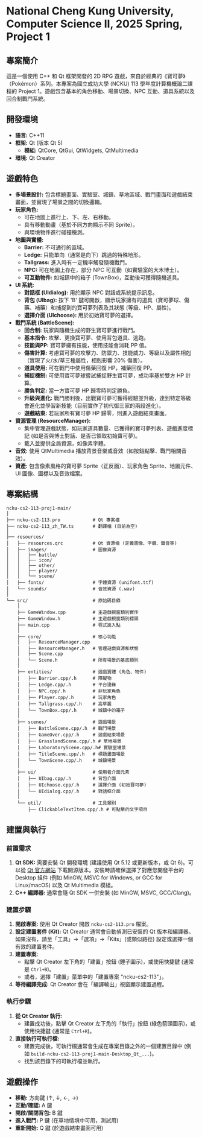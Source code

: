 # National Cheng Kung University, Computer Science II, 2025 Spring, Project 1

## 專案簡介

這是一個使用 C++ 和 Qt 框架開發的 2D RPG 遊戲，來自於經典的《寶可夢》（Pokémon）系列。本專案為國立成功大學 (NCKU) 113 學年度計算機概論二課程的 Project 1。遊戲包含基本的角色移動、場景切換、NPC 互動、道具系統以及回合制戰鬥系統。

## 開發環境

*   **語言:** C++11
*   **框架:** Qt (版本 Qt 5)
    *   **模組:** QtCore, QtGui, QtWidgets, QtMultimedia
*   **環境:** Qt Creator

## 遊戲特色

*   **多場景設計:** 包含標題畫面、實驗室、城鎮、草地區域、戰鬥畫面和遊戲結束畫面，並實現了場景之間的切換邏輯。
*   **玩家角色:**
    *   可在地圖上進行上、下、左、右移動。
    *   具有移動動畫（基於不同方向顯示不同 Sprite）。
    *   與環境物件進行碰撞檢測。
*   **地圖與實體:**
    *   **Barrier:** 不可通行的區域。
    *   **Ledge:** 只能單向（通常是向下）跳過的特殊地形。
    *   **Tallgrass:** 進入時有一定機率觸發隨機戰鬥。
    *   **NPC:** 可在地圖上存在，部分 NPC 可互動（如實驗室的大木博士）。
    *   **可互動物件:** 如城鎮中的箱子 (TownBox)，互動後可獲得隨機道具。
*   **UI 系統:**
    *   **對話框 (UIdialog):** 用於顯示 NPC 對話或系統提示訊息。
    *   **背包 (UIbag):** 按下 'B' 鍵可開啟，顯示玩家擁有的道具（寶可夢球、傷藥、補藥）和捕捉到的寶可夢列表及其狀態 (等級、HP、屬性)。
    *   **選擇介面 (UIchoose):** 用於初始寶可夢的選擇。
*   **戰鬥系統 (BattleScene):**
    *   **回合制:** 玩家與隨機生成的野生寶可夢進行戰鬥。
    *   **基本指令:** 攻擊、更換寶可夢、使用背包道具、逃跑。
    *   **技能與PP:** 寶可夢擁有技能，使用技能會消耗 PP 值。
    *   **傷害計算:** 考慮寶可夢的攻擊力、防禦力、技能威力、等級以及屬性相剋（實現了火/水/草三種屬性，相剋影響 20% 傷害）。
    *   **道具使用:** 可在戰鬥中使用傷藥回復 HP，補藥回復 PP。
    *   **捕捉機制:** 可使用寶可夢球嘗試捕捉野生寶可夢，成功率基於雙方 HP 計算。
    *   **勝負判定:** 當一方寶可夢 HP 歸零時判定勝負。
    *   **升級與進化:** 戰鬥勝利後，出戰寶可夢可獲得經驗並升級，達到特定等級會進化並學習新技能（目前實作了初代御三家的兩段進化）。
    *   **遊戲結束:** 若玩家所有寶可夢 HP 歸零，則進入遊戲結束畫面。
*   **資源管理 (ResourceManager):**
    *   集中管理遊戲狀態，如玩家道具數量、已獲得的寶可夢列表、遊戲進度標記 (如是否與博士對話、是否已領取初始寶可夢)。
    *   載入並提供全局資源，如像素字體。
*   **音效:** 使用 QtMultimedia 播放背景音樂或音效（如按鈕點擊、戰鬥相關音效）。
*   **資產:** 包含像素風格的寶可夢 Sprite（正反面）、玩家角色 Sprite、地圖元件、UI 圖像、圖標以及音效檔案。

## 專案結構

```
ncku-cs2-113-proj1-main/
│
├── ncku-cs2-113.pro            # Qt 專案檔
├── ncku-cs2-113_zh_TW.ts       # 翻譯檔 (目前為空)
│
├── resources/
│   ├── resources.qrc           # Qt 資源檔 (定義圖像、字體、聲音等)
│   ├── images/                 # 圖像資源
│   │   ├── battle/
│   │   ├── icon/
│   │   ├── other/
│   │   ├── player/
│   │   └── scene/
│   ├── fonts/                  # 字體資源 (unifont.ttf)
│   └── sounds/                 # 音效資源 (.wav)
│
└── src/                        # 原始碼目錄
    │
    ├── GameWindow.cpp          # 主遊戲視窗類別實作
    ├── GameWindow.h            # 主遊戲視窗類別標頭
    ├── main.cpp                # 程式進入點
    │
    ├── core/                   # 核心功能
    │   ├── ResourceManager.cpp
    │   ├── ResourceManager.h   # 管理遊戲資源和狀態
    │   ├── Scene.cpp
    │   └── Scene.h             # 所有場景的基底類別
    │
    ├── entities/               # 遊戲實體 (角色、物件)
    │   ├── Barrier.cpp/.h      # 障礙物
    │   ├── Ledge.cpp/.h        # 平台邊緣
    │   ├── NPC.cpp/.h          # 非玩家角色
    │   ├── Player.cpp/.h       # 玩家角色
    │   ├── Tallgrass.cpp/.h    # 高草叢
    │   └── TownBox.cpp/.h      # 城鎮中的箱子
    │
    ├── scenes/                 # 遊戲場景
    │   ├── BattleScene.cpp/.h  # 戰鬥場景
    │   ├── GameOver.cpp/.h     # 遊戲結束場景
    │   ├── GrasslandScene.cpp/.h # 草地場景
    │   ├── LaboratoryScene.cpp/.h# 實驗室場景
    │   ├── TitleScene.cpp/.h   # 標題畫面場景
    │   └── TownScene.cpp/.h    # 城鎮場景
    │
    ├── ui/                     # 使用者介面元素
    │   ├── UIbag.cpp/.h        # 背包介面
    │   ├── UIchoose.cpp/.h     # 選擇介面 (初始寶可夢)
    │   └── UIdialog.cpp/.h     # 對話框介面
    │
    └── util/                   # 工具類別
        ├── ClickableTextItem.cpp/.h # 可點擊的文字項目
```

## 建置與執行

### 前置需求

1.  **Qt SDK:** 需要安裝 Qt 開發環境 (建議使用 Qt 5.12 或更新版本，或 Qt 6)。可以從 [Qt 官方網站](https://www.qt.io/download) 下載開源版本。安裝時請確保選擇了對應您開發平台的 Desktop 組件 (例如 MinGW, MSVC for Windows, or GCC for Linux/macOS) 以及 Qt Multimedia 模組。
2.  **C++ 編譯器:** 通常會隨 Qt SDK 一併安裝 (如 MinGW, MSVC, GCC/Clang)。

### 建置步驟

1.  **開啟專案:** 使用 Qt Creator 開啟 `ncku-cs2-113.pro` 檔案。
2.  **設定建置套件 (Kit):** Qt Creator 通常會自動偵測已安裝的 Qt 版本和編譯器。如果沒有，請至「工具」->「選項」->「Kits」(或類似路徑) 設定或選擇一個有效的建置套件。
3.  **建置專案:**
    *   點擊 Qt Creator 左下角的「建置」按鈕 (錘子圖示)，或使用快捷鍵 (通常是 `Ctrl+B`)。
    *   或者，選擇「建置」菜單中的「建置專案 "ncku-cs2-113"」。
4.  **等待編譯完成:** Qt Creator 會在「編譯輸出」視窗顯示建置過程。

### 執行步驟

1.  **從 Qt Creator 執行:**
    *   建置成功後，點擊 Qt Creator 左下角的「執行」按鈕 (綠色箭頭圖示)，或使用快捷鍵 (通常是 `Ctrl+R`)。
2.  **直接執行可執行檔:**
    *   建置完成後，可執行檔通常會生成在專案目錄之外的一個建置目錄中 (例如 `build-ncku-cs2-113-proj1-main-Desktop_Qt_...`)。
    *   找到該目錄下的可執行檔並執行。

## 遊戲操作

*   **移動:** 方向鍵 (↑, ↓, ←, →)
*   **互動/確認:** A 鍵
*   **開啟/關閉背包:** B 鍵
*   **進入戰鬥:** P 鍵 (在草地情境中可用，測試用)
*   **重新開始:** Q 鍵 (於遊戲結束畫面可用)
